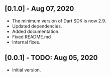 ## [0.1.0] - Aug 07, 2020

* The minimum version of Dart SDK is now 2.9.
* Updated dependencies.
* Added documentation.
* Fixed README.md
* Internal fixes.

## [0.0.1] - TODO: Aug 05, 2020

* Initial version.